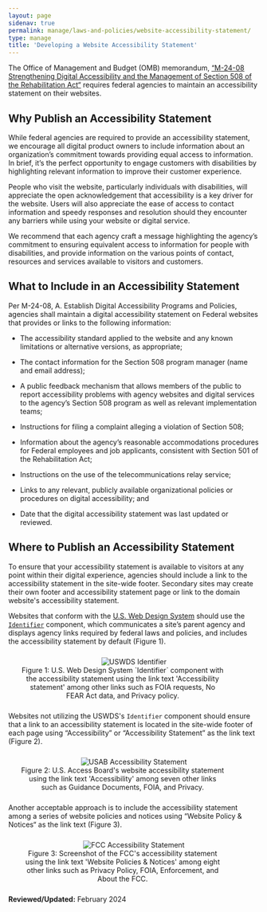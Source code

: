 ```yaml
---
layout: page
sidenav: true
permalink: manage/laws-and-policies/website-accessibility-statement/
type: manage
title: 'Developing a Website Accessibility Statement'
---
```


The Office of Management and Budget (OMB) memorandum, [“M-24-08 Strengthening Digital Accessibility and the Management of Section 508 of the Rehabilitation Act“][1] requires federal agencies to maintain an accessibility statement on their websites.

## Why Publish an Accessibility Statement
While federal agencies are required to provide an accessibility statement, we encourage all digital product owners to include information about an organization’s commitment towards providing equal access to information. In brief, it’s the perfect opportunity to engage customers with disabilities by highlighting relevant information to improve their customer experience. 

People who visit the website, particularly individuals with disabilities, will appreciate the open acknowledgement that accessibility is a key driver for the website. Users will also appreciate the ease of access to contact information and speedy responses and resolution should they encounter any barriers while using your website or digital service.

We recommend that each agency craft a message highlighting the agency’s commitment to ensuring equivalent access to information for people with disabilities, and provide information on the various points of contact, resources and services available to visitors and customers. 

## What to Include in an Accessibility Statement
Per M-24-08, A. Establish Digital Accessibility Programs and Policies, agencies shall maintain a digital accessibility statement on Federal websites that provides or links to the following information:

* The accessibility standard applied to the website and any known limitations or alternative versions, as appropriate;

* The contact information for the Section 508 program manager (name and email address);

* A public feedback mechanism that allows members of the public to report accessibility problems with agency websites and digital services to the agency’s Section 508 program as well as relevant implementation teams;

* Instructions for filing a complaint alleging a violation of Section 508;

* Information about the agency’s reasonable accommodations procedures for Federal employees and job applicants, consistent with Section 501 of the Rehabilitation Act;

* Instructions on the use of the telecommunications relay service;

* Links to any relevant, publicly available organizational policies or procedures on digital accessibility; and

* Date that the digital accessibility statement was last updated or reviewed.

## Where to Publish an Accessibility Statement

To ensure that your accessibility statement is available to visitors at any point within their digital experience, agencies should include a link to the accessibility statement in the site-wide footer. Secondary sites may create their own footer and accessibility statement page or link to the domain website's accessibility statement.

Websites that conform with the [U.S. Web Design System](https://designsystem.digital.gov) should use the [`Identifier`](https://designsystem.digital.gov/components/identifier/) component, which communicates a site’s parent agency and displays agency links required by federal laws and policies, and includes the accessibility statement by default (Figure 1).

<div class="tablet:grid-col" style="margin: auto; max-width: 90%; text-align: center; padding: 10px 0px">
  <div class="margin-top-1"><img src="https://assets.section508.gov/files/images/policy-web-statement-uswds.png" alt="USWDS Identifier" aria-describedby="uswds-statement" class="border-2px border-base-light shadow-2 padding-1"></div>
  <div class="font-mono-3xs margin-x-auto auto" style="max-width: 90%; text-align: center;"><span id="uswds-statement">Figure 1: U.S. Web Design System `Identifier` component with the accessibility statement using the link text 'Accessibility statement' among other links such as FOIA requests, No FEAR Act data, and Privacy policy.</span></div>
</div>

Websites not utilizing the USWDS's `Identifier` component should ensure that a link to an accessibility statement is located in the site-wide footer of each page using “Accessibility” or “Accessibility Statement” as the link text (Figure 2). 

<div class="tablet:grid-col" style="margin: auto; max-width: 90%; text-align: center; padding: 10px 0px">
  <div class="margin-top-1"><img src="https://assets.section508.gov/files/images/policy-web-statement-usab.png" alt="USAB Accessibility Statement" aria-describedby="usab-statement" class="border-2px border-base-light shadow-2 padding-1"></div>
  <div class="font-mono-3xs margin-x-auto auto" style="max-width: 90%; text-align: center;"><span id="usab-statement">Figure 2: U.S. Access Board's website accessibility statement using the link text 'Accessibility' among seven other links such as Guidance Documents, FOIA, and Privacy.</span></div>
</div>

Another acceptable approach is to include the accessibility statement among a series of website policies and notices using “Website Policy & Notices“ as the link text (Figure 3). 

<div class="tablet:grid-col" style="margin: auto; max-width: 90%; text-align: center; padding: 10px 0px">
  <div class="margin-top-1"><img src="https://assets.section508.gov/files/images/policy-web-statement-fcc.png" alt="FCC Accessibility Statement" aria-describedby="fcc-statement" class="border-2px border-base-light shadow-2 padding-1"></div>
  <div class="font-mono-3xs margin-x-auto auto" style="max-width: 90%; text-align: center;"><span id="fcc-statement">Figure 3: Screenshot of the FCC's accessibility statement using the link text 'Website Policies & Notices' among eight other links such as Privacy Policy, FOIA, Enforcement, and About the FCC.</span></div>
</div>

<!--
## Examples of Accessibility Statements

* [Department of Homeland Security (DHS)][2]
* [Department of State (USDOS)][3]
* [Department of the Interior (DOI)][4]
* [Federal Communications Commission (FCC)][5]
* [Federal Deposit Insurance Corporation (FDIC)][6]
* [National Security Agency (NSA)][7]
* [U.S. Access Board (USAB)][8]

<p>&nbsp;</p>
-->

**Reviewed/Updated:** February 2024

[1]: https://www.whitehouse.gov/omb/management/ofcio/m-24-08-strengthening-digital-accessibility-and-the-management-of-section-508-of-the-rehabilitation-act/
[2]: https://www.dhs.gov/accessibility
[3]: https://www.state.gov/section-508-accessibility-statement/
[4]: https://doi.gov/accessibility
[5]: https://www.fcc.gov/accessibility/program
[6]: https://www.fdic.gov/accessibility/index.html
[7]: https://www.nsa.gov/nsa-accessibility/
[8]: https://www.access-board.gov/about/policy/accessibility.html